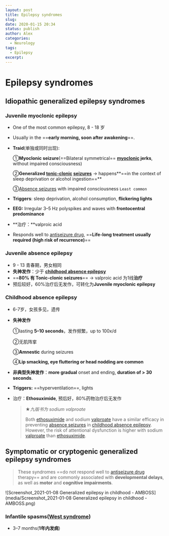 ```yaml
---
layout: post
title: Epilepsy syndromes
slug: 
date: 2020-01-15 20:34
status: publish
author: Alex
categories: 
  - Neurology
tags: 
  - Epilepsy
excerpt: 
---
```




# Epilepsy syndromes

## Idiopathic generalized epilepsy syndromes

### Juvenile myoclonic epilepsy

- One of the most common epilepsy, 8 - 18 岁

- Usually in the ==**early morning, soon after awakening**==.

- **Traid**(单独或同时出现): 

  ①**Myoclonic seizure**(==Bilateral symmetrical== **[myoclonic](https://next.amboss.com/us/article/o500Og#Z01d6df8be10035f023994d8f101e42fe) jerks**, without impaired consciousness)

  ②**Generalized [tonic-clonic](https://next.amboss.com/us/article/RR0l5f#Z39768e930bb5fa124e30a7cbab2dc9b2) [seizures](https://next.amboss.com/us/article/RR0l5f#Z34c7e6b1cab99047c956783229d49b59)** -> happens**==in the context of sleep deprivation or alcohol ingestion==**

  ③[Absence seizures](https://next.amboss.com/us/article/jR0_5f#Z84445f9bf9203c148ad6809c64e170f2) with impaired consciousness `Least common`

- **Triggers**: sleep deprivation, alcohol consumption, **flickering lights**

- **EEG:** Irregular 3–5 Hz polyspikes and waves with **frontocentral predominance**

- **治疗：**valproic acid

- Responds well to [antiseizure drug](https://next.amboss.com/us/article/-N0Ddg#Zcd438fb2824eb980a6d8940c193890ba),  ==**Life-long treatment usually required (high risk of recurrence)**==

### Juvenile absence epilepsy

- 9 - 13 青春期，男女相同
- **失神发作**：少于 **[childhood absence epilepsy](https://next.amboss.com/us/article/jR0_5f#Z36ac3e42b8ed38dce15bc0ad7c5e9a1c)**
- ==**80% 有 Tonic-clonic seizures**== -> valproic acid 为1线**治疗**
- 预后较好，60%治疗后无发作，可转化为**Juvenile myoclonic epilepsy**

### Childhood absence epilepsy

- 6-7岁，女孩多见，遗传

- **失神发作**

  ①lasting **5–10 seconds**，发作频繁，up to 100x/d 

  ②无肌阵挛

  ③**Amnestic** during seizures

  ④**Lip smacking, eye fluttering or head nodding are common**

- **非典型失神发作**：**more gradual** onset and ending, **duration of > 30 seconds**.

- **Triggers:** ==hyperventilation==, lights

- 治疗：**Ethosuximide**, 预后好，80%药物治疗后无发作

  > ★*九版书为 sodium valproate*
  >
  > Both [ethosuximide](https://next.amboss.com/us/article/-N0Ddg#Z92315e6aac25479596341610d7d4e742) and sodium [valproate](https://next.amboss.com/us/article/-N0Ddg#Zfe47f4f5fb7f8de32f7919dc8909896e) have a similar efficacy in preventing [absence seizures](https://next.amboss.com/us/article/jR0_5f#Z84445f9bf9203c148ad6809c64e170f2) in [childhood absence epilepsy](https://next.amboss.com/us/article/jR0_5f#Z36ac3e42b8ed38dce15bc0ad7c5e9a1c). However, the risk of attentional dysfunction is higher with sodium [valproate](https://next.amboss.com/us/article/-N0Ddg#Zfe47f4f5fb7f8de32f7919dc8909896e) than [ethosuximide](https://next.amboss.com/us/article/-N0Ddg#Z92315e6aac25479596341610d7d4e742).

## Symptomatic or cryptogenic generalized epilepsy syndromes

> These syndromes ==do not respond well to [antiseizure drug](https://next.amboss.com/us/article/-N0Ddg#Zcd438fb2824eb980a6d8940c193890ba) therapy== and are commonly associated with **developmental delays**, as well as **motor** and **cognitive impairments**.

![Screenshot_2021-01-08 Generalized epilepsy in childhood - AMBOSS](media/Screenshot_2021-01-08 Generalized epilepsy in childhood - AMBOSS.png)

### Infantile spasms(**[West syndrome](https://next.amboss.com/us/article/jR0_5f#Z7e909d273a484ecf5eee446f36de8794)**)

- 3–7 months(**1年内发病**)